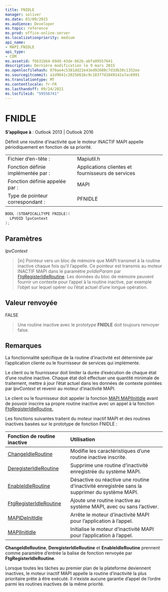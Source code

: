 ```yaml
---
title: FNIDLE
manager: soliver
ms.date: 03/09/2015
ms.audience: Developer
ms.topic: reference
ms.prod: office-online-server
ms.localizationpriority: medium
api_name:
- MAPI.FNIDLE
api_type:
- COM
ms.assetid: f6b31bb4-69dd-43de-b62b-abfa99557641
description: Dernière modification le 9 mars 2015
ms.openlocfilehash: 070ae4c5381dd22e43ed92680c7d3db30c1352ee
ms.sourcegitcommit: a1d9041c20256616c9c183f7d1049142a7ac6991
ms.translationtype: MT
ms.contentlocale: fr-FR
ms.lasthandoff: 09/24/2021
ms.locfileid: "59556741"
---
```

# <a name="fnidle"></a>FNIDLE
 
**S’applique à** : Outlook 2013 | Outlook 2016 
  
Définit une routine d’inactivité que le moteur INACTIF MAPI appelle périodiquement en fonction de sa priorité. 
  
|||
|:-----|:-----|
|Fichier d’en-tête :  <br/> |Mapiutil.h  <br/> |
|Fonction définie implémentée par :  <br/> |Applications clientes et fournisseurs de services  <br/> |
|Fonction définie appelée par :  <br/> |MAPI  <br/> |
|Type de pointeur correspondant :  <br/> |PFNIDLE  <br/> |
   
```cpp
BOOL (STDAPICALLTYPE FNIDLE)(
  LPVOID lpvContext
);
```

## <a name="parameters"></a>Paramètres

 _lpvContext_
  
> [in] Pointeur vers un bloc de mémoire que MAPI transmet à la routine inactive chaque fois qu’il l’appelle. Ce pointeur est transmis au moteur INACTIF MAPI dans le paramètre  _pvIdleParam_ par [FtgRegisterIdleRoutine](ftgregisteridleroutine.md). Les données du bloc de mémoire peuvent fournir un contexte pour l’appel à la routine inactive, par exemple l’objet sur lequel opérer ou l’état actuel d’une longue opération.
    
## <a name="return-value"></a>Valeur renvoyée

FALSE 
  
> Une routine inactive avec le prototype **FNIDLE** doit toujours renvoyer false. 
    
## <a name="remarks"></a>Remarques

La fonctionnalité spécifique de la routine d’inactivité est déterminée par l’application cliente ou le fournisseur de services qui implémente. 
  
Le client ou le fournisseur doit limiter la durée d’exécution de chaque état d’une routine inactive. Chaque état doit effectuer une quantité minimale de traitement, mettre à jour l’état actuel dans les données de contexte pointées par  _lpvContext_ et revenir au moteur d’inactivité MAPI. 
  
Le client ou le fournisseur doit appeler la fonction [MAPI MAPIInitIdle](mapiinitidle.md) avant de pouvoir inscrire sa propre routine inactive avec un appel à la fonction [FtgRegisterIdleRoutine.](ftgregisteridleroutine.md) 
  
Les fonctions suivantes traitent du moteur inactif MAPI et des routines inactives basées sur le prototype de fonction FNIDLE : 
  
|**Fonction de routine inactive**|**Utilisation**|
|:-----|:-----|
|[ChangeIdleRoutine](changeidleroutine.md) <br/> |Modifie les caractéristiques d’une routine inactive inscrite.  <br/> |
|[DeregisterIdleRoutine](deregisteridleroutine.md) <br/> |Supprime une routine d’inactivité enregistrée du système MAPI.  <br/> |
|[EnableIdleRoutine](enableidleroutine.md) <br/> |Désactive ou réactive une routine d’inactivité enregistrée sans la supprimer du système MAPI.  <br/> |
|[FtgRegisterIdleRoutine](ftgregisteridleroutine.md) <br/> |Ajoute une routine inactive au système MAPI, avec ou sans l’activer.  <br/> |
|[MAPIDeInitIdle](mapideinitidle.md) <br/> |Arrête le moteur d’inactivité MAPI pour l’application à l’appel.  <br/> |
|[MAPIInitIdle](mapiinitidle.md) <br/> |Initialise le moteur d’inactivité MAPI pour l’application à l’appel.  <br/> |
   
**ChangeIdleRoutine**, **DeregisterIdleRoutine** et **EnableIdleRoutine** prennent comme paramètre d’entrée la balise de fonction renvoyée par **FtgRegisterIdleRoutine**. 
  
Lorsque toutes les tâches au premier plan de la plateforme deviennent inactives, le moteur inactif MAPI appelle la routine d’inactivité la plus prioritaire prête à être exécuté. Il n’existe aucune garantie d’appel de l’ordre parmi les routines inactives de la même priorité. 
  

